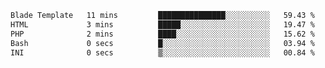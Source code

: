 <!--START_SECTION:waka-->

```txt
Blade Template   11 mins         ███████████████░░░░░░░░░░   59.43 %
HTML             3 mins          █████░░░░░░░░░░░░░░░░░░░░   19.47 %
PHP              2 mins          ████░░░░░░░░░░░░░░░░░░░░░   15.62 %
Bash             0 secs          █░░░░░░░░░░░░░░░░░░░░░░░░   03.94 %
INI              0 secs          ▒░░░░░░░░░░░░░░░░░░░░░░░░   00.84 %
```

<!--END_SECTION:waka-->
